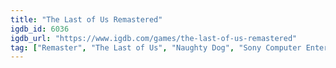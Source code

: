 ```yaml
---
title: "The Last of Us Remastered"
igdb_id: 6036
igdb_url: "https://www.igdb.com/games/the-last-of-us-remastered"
tag: ["Remaster", "The Last of Us", "Naughty Dog", "Sony Computer Entertainment", "Shooter", "Adventure", "Single player", "Multiplayer", "Third person", "Action", "Horror", "Survival", "Stealth"]
---
```

